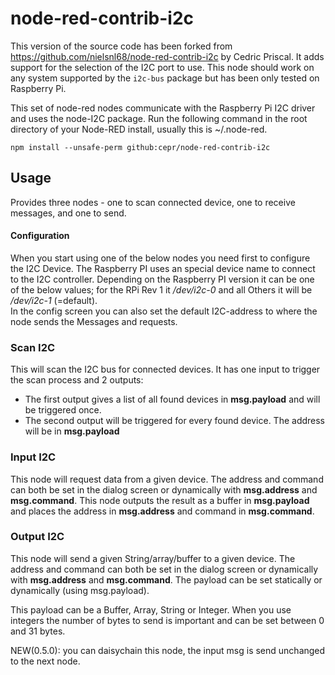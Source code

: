 # node-red-contrib-i2c
This version of the source code has been forked from https://github.com/nielsnl68/node-red-contrib-i2c by Cedric Priscal.
It adds support for the selection of the I2C port to use.
This node should work on any system supported by the `i2c-bus` package but has been only tested on Raspberry Pi.

This set of node-red nodes communicate with the Raspberry Pi I2C driver and uses the node-I2C package.
Run the following command in the root directory of your Node-RED install, usually
this is ~/.node-red.

    npm install --unsafe-perm github:cepr/node-red-contrib-i2c

Usage
-----

Provides three nodes - one to scan connected device, one to receive messages, and one to send.

#### Configuration
When you start using one of the below nodes you need first to configure the I2C Device.
The Raspberry PI uses an special device name to connect to the I2C controller. 
Depending on the Raspberry PI version it can be one of the below values; for the RPi Rev 1 it <i>/dev/i2c-0</i> and all Others it will be <i>/dev/i2c-1</i> (=default).  
In the config screen you can also set the default I2C-address to where the node sends the Messages and requests.

### Scan I2C
This will scan the I2C bus for connected devices.
It has one input to trigger the scan process and 2 outputs:
- The first output gives a list of all found devices in <b>msg.payload</b> and will be triggered once.
- The second output will be triggered for every found device. The address will be in <b>msg.payload</b>

### Input I2C 
This node will request data from a given device. 
The address and command can both be set in the dialog screen or dynamically with <b>msg.address</b> and <b>msg.command</b>. 
This node outputs the result as a buffer in <b>msg.payload</b> and places the address in <b>msg.address</b> and command in <b>msg.command</b>.

### Output I2C
This node will send a given String/array/buffer to a given device. 
The address and command can both be set in the dialog screen or dynamically with <b>msg.address</b> and <b>msg.command</b>. 
The payload can be set statically or dynamically (using msg.payload). 

This payload can be a Buffer, Array, String or Integer. 
When you use integers the number of bytes to send is important and can be set between 0 and 31 bytes. 

NEW(0.5.0): you can daisychain this node, the input msg is send unchanged to the next node.

